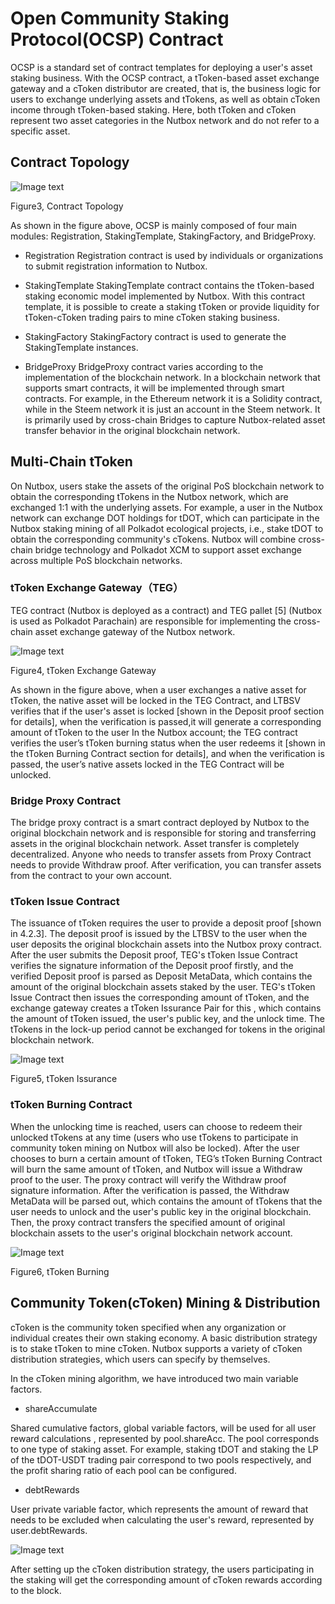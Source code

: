 # Open Community Staking Protocol(OCSP) Contract

OCSP is a standard set of contract templates for deploying a user's asset staking business. With the OCSP contract, a tToken-based asset exchange gateway and a cToken distributor are created, that is, the business logic for users to exchange underlying assets and tTokens, as well as obtain cToken income through tToken-based staking. Here, both tToken and cToken represent two asset categories in the Nutbox network and do not refer to a specific asset.

## Contract Topology

 ![Image text](http://wherein.mobi/wp-content/uploads/2021/03/contract-topology.png)
 
Figure3, Contract Topology

As shown in the figure above, OCSP is mainly composed of four main modules: Registration, StakingTemplate, StakingFactory, and BridgeProxy.
* Registration
Registration contract is used by individuals or organizations to submit registration information to Nutbox.

* StakingTemplate
StakingTemplate contract contains the tToken-based staking economic model implemented by Nutbox. With this contract template, it is possible to create a staking tToken or provide liquidity for tToken-cToken trading pairs to mine cToken staking business.

* StakingFactory
StakingFactory contract is used to generate the StakingTemplate instances.

* BridgeProxy
BridgeProxy contract varies according to the implementation of the blockchain network. In a blockchain network that supports smart contracts, it will be implemented through smart contracts. For example, in the Ethereum network it is a Solidity contract, while in the Steem network it is just an account in the Steem network. It is primarily used by cross-chain Bridges to capture Nutbox-related asset transfer behavior in the original blockchain network.

## Multi-Chain tToken

On Nutbox, users stake the assets of the original PoS blockchain network to obtain the corresponding tTokens in the Nutbox network, which are exchanged 1:1 with the underlying assets. For example, a user in the Nutbox network can exchange DOT holdings for tDOT, which can participate in the Nutbox staking mining of all Polkadot ecological projects, i.e., stake tDOT to obtain the corresponding community's cTokens. Nutbox will combine cross-chain bridge technology and Polkadot XCM to support asset exchange across multiple PoS blockchain networks.

### tToken Exchange Gateway（TEG）

TEG contract (Nutbox is deployed as a contract) and TEG pallet [5] (Nutbox is used as Polkadot Parachain) are responsible for implementing the cross-chain asset exchange gateway of the Nutbox network.

 ![Image text](http://wherein.mobi/wp-content/uploads/2021/03/tToken-exchange-gateway.png)
 
Figure4, tToken Exchange Gateway

As shown in the figure above, when a user exchanges a native asset for tToken, the native asset will be locked in the TEG Contract, and LTBSV verifies that if the user's asset is locked [shown in the Deposit proof section for details], when the verification is passed,it will generate a corresponding amount of tToken to the user In the Nutbox account; the TEG contract verifies the user’s tToken burning status when the user redeems it [shown in the tToken Burning Contract section for details], and when the verification is passed, the user’s native assets locked in the TEG Contract will be unlocked.

### Bridge Proxy Contract

The bridge proxy contract is a smart contract deployed by Nutbox to the original blockchain network and is responsible for storing and transferring assets in the original blockchain network. Asset transfer is completely decentralized. Anyone who needs to transfer assets from Proxy Contract needs to provide Withdraw proof. After verification, you can transfer assets from the contract to your own account.

### tToken Issue Contract

The issuance of tToken requires the user to provide a deposit proof [shown in 4.2.3]. The deposit proof is issued by the LTBSV to the user when the user deposits the original blockchain assets into the Nutbox proxy contract. After the user submits the Deposit proof, TEG's tToken Issue Contract verifies the signature information of the Deposit proof firstly, and the verified Deposit proof is parsed as Deposit MetaData, which contains the amount of the original blockchain assets staked by the user. TEG's tToken Issue Contract then issues the corresponding amount of tToken, and the exchange gateway creates a tToken Issurance Pair for this , which contains the amount of tToken issued, the user's public key, and the unlock time. The tTokens in the lock-up period cannot be exchanged for tokens in the original blockchain network.

 ![Image text](http://wherein.mobi/wp-content/uploads/2021/03/tToken-issue.png)
 
Figure5, tToken Issurance

### tToken Burning Contract

When the unlocking time is reached, users can choose to redeem their unlocked tTokens at any time (users who use tTokens to participate in community token mining on Nutbox will also be locked). After the user chooses to burn a certain amount of tToken, TEG’s tToken Burning Contract will burn the same amount of tToken, and Nutbox will issue a Withdraw proof to the user. The proxy contract will verify the Withdraw proof signature information. After the verification is passed, the Withdraw MetaData will be parsed out, which contains the amount of tTokens that the user needs to unlock and the user's public key in the original blockchain. Then, the proxy contract transfers the specified amount of original blockchain assets to the user's original blockchain network account.

 ![Image text](http://wherein.mobi/wp-content/uploads/2021/03/tToken-Buning.png)
 
Figure6, tToken Burning

## Community Token(cToken) Mining & Distribution

cToken is the community token specified when any organization or individual creates their own staking economy. A basic distribution strategy is to stake tToken to mine cToken. Nutbox supports a variety of cToken distribution strategies, which users can specify by themselves.

In the cToken mining algorithm, we have introduced two main variable factors.


* shareAccumulate

Shared cumulative factors, global variable factors, will be used  for all user reward calculations , represented by pool.shareAcc. The pool corresponds to one type of staking asset. For example, staking tDOT and staking the LP of the tDOT-USDT trading pair correspond to two pools respectively, and the profit sharing ratio of each pool can be configured.

* debtRewards

User private variable factor, which represents the amount of reward that needs to be excluded when calculating the user's reward,  represented by user.debtRewards. 

 ![Image text](http://wherein.mobi/wp-content/uploads/2021/05/peanut12.png)

After setting up the cToken distribution strategy, the users participating in the staking will get the corresponding amount of cToken rewards according to the block.
